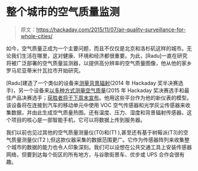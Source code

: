 # 整个城市的空气质量监测

> 原文：<https://hackaday.com/2015/11/07/air-quality-surveillance-for-whole-cities/>

如今，空气质量正成为一个主要问题，而且不仅仅是北京和洛杉矶这样的城市。无论我们生活在哪里，这对健康、环境和经济都很重要。为此，[Radu]一直在研究将被广泛部署的空气质量监测器，以提供高分辨率的空气质量图像，他从他的家乡罗马尼亚蒂米什瓦拉市开始研究。

[Radu]建造了一个类似的设备来[测量背景辐射](https://hackaday.io/project/1662-global-radiation-monitoring-network)(2014 年 Hackaday 奖半决赛选手)，另一个设备来[以多种方式测量空气质量](https://hackaday.io/project/1662-global-radiation-monitoring-network)(2015 年 Hackaday 奖决赛选手和最佳产品决赛选手；[获胜者将于下周末宣布](https://hackaday.io/superconference/)。他用这些平台作为他的新仪表的模型。该设备将在连接到汽车的移动单元中使用 VOC 空气传感器和光学灰尘传感器来收集数据，并由此生成空气质量热图。还有温度、压力、湿度和背景辐射传感器。这个项目的核心是一部智能手机，它可以将数据上传到服务器。

我们以前也见过其他的空气质量测量仪(T0)和(T1 ),甚至还有基于树莓派(T3)的空气质量测量仪(T2 ),但这款仪器采集的数据范围更广。它作为传感器阵列来收集整个城市的数据的能力也令人印象深刻。我们可以设想在公共交通工具上安装传感器网络，但要到达每个街区的所有地方，与谷歌街景车、优步或 UPS 合作会很有趣。